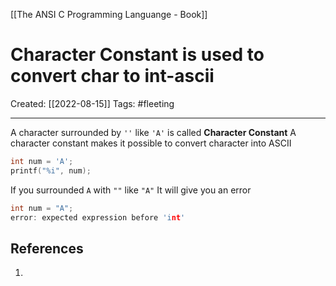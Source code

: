 [[The ANSI C Programming Languange - Book]]

# Character Constant is used to convert char to int-ascii
Created:  [[2022-08-15]]
Tags: #fleeting 

---
A character surrounded by `''` like `'A'` is called **Character Constant** 
A character constant makes it possible to convert character into ASCII
```C
int num = 'A';
printf("%i", num);
```

If you surrounded `A` with `""` like `"A"`
It will give you an error
```C
int num = "A";
error: expected expression before 'int'
```













## References
1. 